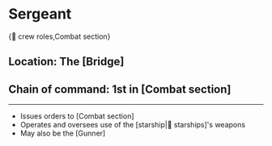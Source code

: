 # Sergeant

{💼 crew roles,Combat section}

## **Location:** The [Bridge]
## **Chain of command:** 1st in [Combat section]

---

- Issues orders to [Combat section]
- Operates and oversees use of the [starship|🚀 starships]'s weapons
- May also be the [Gunner]
